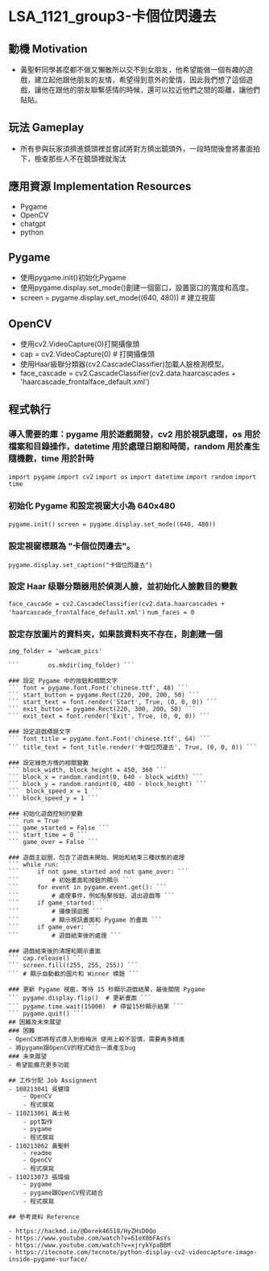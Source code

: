 # LSA_1121_group3-卡個位閃邊去


## 動機 Motivation
- 黃聖軒同學甚麼都不做又懶散所以交不到女朋友，他希望能做一個有趣的遊戲，建立起他跟他朋友的友情，希望得到意外的愛情，因此我們想了這個遊戲，讓他在跟他的朋友聯繫感情的時候，還可以拉近他們之間的距離，讓他們貼貼。
## 玩法 Gameplay
- 所有參與玩家須擠進鏡頭裡並嘗試將對方擠出鏡頭外，一段時間後會將畫面拍下，檢查那些人不在鏡頭裡就淘汰

## 應用資源 Implementation Resources
- Pygame
- OpenCV
- chatgpt
- python

## Pygame
- 使用pygame.init()初始化Pygame
- 使用pygame.display.set_mode()創建一個窗口，設置窗口的寬度和高度。
- screen = pygame.display.set_mode((640, 480)) # 建立視窗

## OpenCV
- 使用cv2.VideoCapture(0)打開攝像頭
- cap = cv2.VideoCapture(0) # 打開攝像頭
- 使用Haar級聯分類器(cv2.CascadeClassifier)加載人臉檢測模型。
- face_cascade = cv2.CascadeClassifier(cv2.data.haarcascades + 'haarcascade_frontalface_default.xml')

## 程式執行
### 導入需要的庫：pygame 用於遊戲開發，cv2 用於視訊處理，os 用於檔案和目錄操作，datetime 用於處理日期和時間，random 用於產生隨機數，time 用於計時
``` import pygame ```
``` import cv2 ```
``` import os ```
``` import datetime ```
``` import random ```
``` import time ```

### 初始化 Pygame 和設定視窗大小為 640x480
``` pygame.init() ```
``` screen = pygame.display.set_mode((640, 480)) ```

### 設定視窗標題為 "卡個位閃邊去"。
``` pygame.display.set_caption("卡個位閃邊去") ```

### 設定 Haar 级聯分類器用於偵測人臉，並初始化人臉數目的變數
``` face_cascade = cv2.CascadeClassifier(cv2.data.haarcascades + 'haarcascade_frontalface_default.xml') ```
``` num_faces = 0 ```

### 設定存放圖片的資料夾，如果該資料夾不存在，則創建一個
``` img_folder = 'webcam_pics' ```
``` if not os.path.exists(img_folder):
```        os.mkdir(img_folder) ```

### 設定 Pygame 中的按鈕和相關文字
``` font = pygame.font.Font('chinese.ttf', 48) ```
``` start_button = pygame.Rect(220, 200, 200, 50) ```
``` start_text = font.render('Start', True, (0, 0, 0)) ```
``` exit_button = pygame.Rect(220, 300, 200, 50) ```
``` exit_text = font.render('Exit', True, (0, 0, 0)) ```

### 設定遊戲標題文字
``` font_title = pygame.font.Font('chinese.ttf', 64) ```
``` title_text = font_title.render('卡個位閃邊去', True, (0, 0, 0)) ```

### 設定綠色方塊的相關變數
``` block_width, block_height = 450, 360 ```
``` block_x = random.randint(0, 640 - block_width) ```
``` block_y = random.randint(0, 480 - block_height) ```
```  block_speed_x = 1 ```
``` block_speed_y = 1 ```

### 初始化遊戲控制的變數
``` run = True ```
``` game_started = False ```
``` start_time = 0 ```
``` game_over = False ```

### 遊戲主迴圈，包含了遊戲未開始、開始和結束三種狀態的處理
``` while run: ```
```     if not game_started and not game_over: ```
```         # 初始畫面和按鈕的顯示 ```
```     for event in pygame.event.get(): ```
```         # 處理事件，例如點擊按鈕、退出遊戲等 ```
```     if game_started: ```
```         # 攝像頭迴圈 ```
```         # 顯示視訊畫面和 Pygame 的畫面 ```
```     if game_over: ```
```         # 遊戲結束後的處理 ```

### 遊戲結束後的清理和顯示畫面
``` cap.release() ```
``` screen.fill((255, 255, 255)) ```
``` # 顯示自動截的圖片和 Winner 標題 ```

### 更新 Pygame 視窗，等待 15 秒顯示遊戲結果，最後關閉 Pygame
``` pygame.display.flip()  # 更新畫面 ```
``` pygame.time.wait(15000)  # 停留15秒顯示結果 ```
``` pygame.quit() ```
## 困難及未來展望
### 困難
- OpenCV即將程式導入到樹梅派 使用上較不習慣，需要再多精進
- 將pygame跟OpenCV的程式結合一直產生bug
### 未來展望
- 希望能擴充更多功能

## 工作分配 Job Assignment
- 108213041 吳健瑋 
    - OpenCV
    - 程式撰寫
- 110213061 黃士祐 
    - ppt製作 
    - pygame
    - 程式撰寫 
- 110213062 黃聖軒
    - readme
    - OpenCV
    - 程式撰寫 
- 110213073 張瑋倫 
    - pygame
    - pygame跟OpenCV程式結合
    - 程式撰寫

## 參考資料 Reference

- https://hackmd.io/@Derek46518/HyZHsD0Qo
- https://www.youtube.com/watch?v=61eX0bFAsYs
- https://www.youtube.com/watch?v=xjrykYpaBBM
- https://itecnote.com/tecnote/python-display-cv2-videocapture-image-inside-pygame-surface/
